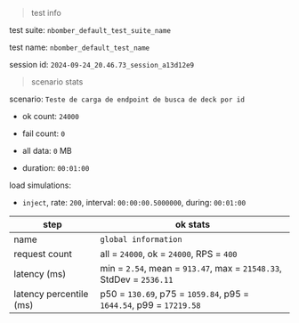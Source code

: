 > test info

test suite: `nbomber_default_test_suite_name`

test name: `nbomber_default_test_name`

session id: `2024-09-24_20.46.73_session_a13d12e9`

> scenario stats

scenario: `Teste de carga de endpoint de busca de deck por id`

  - ok count: `24000`

  - fail count: `0`

  - all data: `0` MB

  - duration: `00:01:00`

load simulations:

  - `inject`, rate: `200`, interval: `00:00:00.5000000`, during: `00:01:00`

|step|ok stats|
|---|---|
|name|`global information`|
|request count|all = `24000`, ok = `24000`, RPS = `400`|
|latency (ms)|min = `2.54`, mean = `913.47`, max = `21548.33`, StdDev = `2536.11`|
|latency percentile (ms)|p50 = `130.69`, p75 = `1059.84`, p95 = `1644.54`, p99 = `17219.58`|




